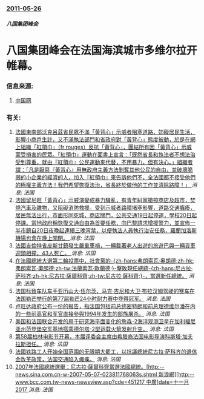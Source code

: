 ### [2011-05-26](/news/2011/05/26/index.md)

##### 八国集团峰会
#  八国集团峰会在法国海滨城市多维尔拉开帷幕。




### 信息来源:

1. [中国网](http://news.china.com.cn/txt/2011-05/26/content_22650435.htm)

### 有关:

1. [法國東南部沃克呂茲省民眾不滿「黃背心」示威者阻塞道路，妨礙居民生活，影響小商戶生計，又不滿執法部門和省政府對「黃背心」態度被動，於是在網上組織「紅領巾」（fr rouges）反抗「黃背心」，團結所有因「黃背心」示威蒙受損害的民眾。「紅領巾」運動在面書上宣言：「既然省長和執法者不想法治受到尊重，就由『紅領巾』公民運動來代替，不用暴力，但有決心。」組織者謂：「凡是厭惡『黃背心』用無政府主義方法剝奪其他公民的自由，並破壞脆弱的小企業的經濟的人，加入『紅領巾』來告訴他們不，全法國都不接受他們的極權主義方法！我們希望恢復法治，省長終於做他的工作並清除路障！」 ](/zh/news/2018/11/30/法國東南部沃克呂茲省民眾不滿-黃背心-示威者阻塞道路-妨礙居民生活-影響小商戶生計-又不滿執法部門和省政府對-黃背心-態.md) _消息: 法国_
2. [法國留尼旺「黃背心」示威演變成暴力騷亂，有青年糾黨搶掠商店及超市，焚燒汽車及雜物，又阻礙消防救援。受到示威者路障堵塞影響，道路交通癱瘓，居民無法出行，市面形同死城，商店關門，公共交通19日起停運，學校20日起停課。當地政府稱恢復交通自由為首要任務，向巴黎請求增援警力，並宣佈一半市鎮自20日夜晚起連續三晚宵禁，以便執法人員執行治安任務，羅蘭加洛斯機場也會在晚上關閉。 ](/zh/news/2018/11/20/法國留尼旺-黃背心-示威演變成暴力騷亂-有青年糾黨搶掠商店及超市-焚燒汽車及雜物-又阻礙消防救援-受到示威者路障堵塞影響.md) _消息: 法国_
3. [ 法國吉倫特省皮斯甘鎮發生嚴重車禍，一輛載著老人出遊的旅遊巴與一輛貨車迎頭相撞，43人死亡。 ](/zh/news/2015/10/23/法國吉倫特省皮斯甘鎮發生嚴重車禍-一輛載著老人出遊的旅遊巴與一輛貨車迎頭相撞-43人死亡.md) _消息: 法国_
4. [ 在法國總統大選第二輪投票中，社會黨的-{zh-hans:弗朗索瓦·奥朗德;zh-hk:弗朗索瓦·奧朗德;zh-tw:法蘭索瓦·歐蘭德;}-擊敗現任總統-{zh-hans:尼古拉·萨科齐;zh-hk:尼古拉·薩爾科齊;zh-tw:尼古拉·薩科齊;}-，當選新任總統。](/zh/news/2012/05/6/在法國總統大選第二輪投票中-社會黨的-zh-hans-弗朗索瓦-奥朗德-zh-hk-弗朗索瓦-奧朗德-zh-tw-法.md) _消息: 法国_
5. [ 法国标致车队车手亚历山大·伍尔茨、马克·吉尼和大卫·布拉汉姆驾驶的赛车在法国勒芒举行的第77届勒芒24小时耐力赛中夺得冠军。](/zh/news/2009/06/14/法国标致车队车手亚历山大-伍尔茨-马克-吉尼和大卫-布拉汉姆驾驶的赛车在法国勒芒举行的第77届勒芒24小时耐力赛中夺得.md) _消息: 法国_
6. [ 卢旺达政府公布一份的报告，指法国包括前总统密特朗和前总理德维尔潘在内的一些前高官和军官直接參與1994年发生的部族屠杀。](/zh/news/2008/08/5/卢旺达政府公布一份的报告-指法国包括前总统密特朗和前总理德维尔潘在内的一些前高官和军官直接參與1994年发生的部族屠杀.md) _消息: 法国_
7. [美国和法国联合开发的用于研究海平面变化的詹森-2海洋观测卫星在加利福尼亚州范登堡空军基地搭乘德尔塔-2型运载火箭发射升空。](/zh/news/2008/06/20/美国和法国联合开发的用于研究海平面变化的詹森-2海洋观测卫星在加利福尼亚州范登堡空军基地搭乘德尔塔-2型运载火箭发射升空.md) _消息: 法国_
8. [第58届柏林电影节开幕，本届评委会主席由希腊裔法国电影导演科斯塔·加夫拉斯担任。](/zh/news/2008/02/7/第58届柏林电影节开幕-本届评委会主席由希腊裔法国电影导演科斯塔-加夫拉斯担任.md) _消息: 法国_
9. [法國铁路工人开始全国范围的无限期大罷工，以抗議總統尼古拉·萨科齐的退休金改革政策，法国交通陷入瘫痪。](/zh/news/2007/11/13/法國铁路工人开始全国范围的无限期大罷工-以抗議總統尼古拉-萨科齐的退休金改革政策-法国交通陷入瘫痪.md) _消息: 法国_
10. [2007年法國總統選舉：尼古拉·薩爾科齊當選法國總統。[http:--news.sina.com.cn-w-2007-05-07-023811768063s.shtml 新浪網][http:--www.bcc.com.tw-news-newsview.asp?cde=451217 中廣]date=十一月 2017 ](/zh/news/2007/05/6/2007年法國總統選舉-尼古拉-薩爾科齊當選法國總統-http-newssinacomcn-w-2007-0.md) _消息: 法国_
